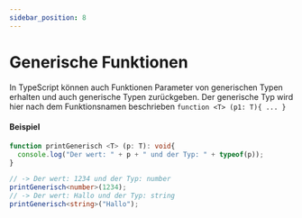 ```yaml
---
sidebar_position: 8
---
```


# Generische Funktionen
In TypeScript können auch Funktionen Parameter von generischen Typen erhalten und auch generische Typen zurückgeben. Der generische Typ wird hier nach dem  Funktionsnamen beschrieben `function <T> (p1: T){ ... }`

#### Beispiel
```ts
function printGenerisch <T> (p: T): void{
  console.log("Der wert: " + p + " und der Typ: " + typeof(p));
}

// -> Der wert: 1234 und der Typ: number
printGenerisch<number>(1234);
// -> Der wert: Hallo und der Typ: string
printGenerisch<string>("Hallo");
```